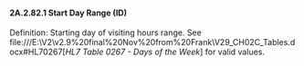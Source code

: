#### 2A.2.82.1 Start Day Range (ID)

Definition: Starting day of visiting hours range. See file:///E:\V2\v2.9%20final%20Nov%20from%20Frank\V29_CH02C_Tables.docx#HL70267[_HL7 Table 0267 - Days of_ _the Week_] for valid values.
